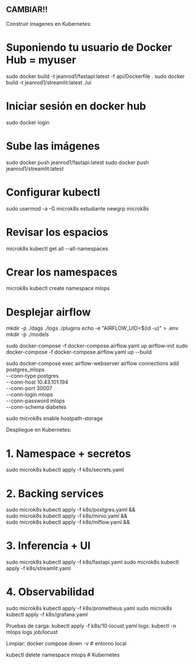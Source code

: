 ## CAMBIAR!!

Construir imagenes en Kubernetes: 
# Suponiendo tu usuario de Docker Hub = myuser
<!-- sudo docker build -t myuser/airflow:latest   ./airflow -->
sudo docker build -t jeanrod1/fastapi:latest -f api/Dockerfile .
sudo docker build -t jeanrod1/streamlit:latest ./ui

# Iniciar sesión en docker hub
sudo docker login

# Sube las imágenes
<!-- sudo docker push myuser/airflow:latest -->
sudo docker push jeanrod1/fastapi:latest
sudo docker push jeanrod1/streamlit:latest


# Configurar kubectl
sudo usermod -a -G microk8s estudiante
newgrp microk8s

# Revisar los espacios
microk8s kubectl get all --all-namespaces

# Crear los namespaces
microk8s kubectl create namespace mlops

# Desplejar airflow
mkdir -p ./dags ./logs ./plugins
echo -e "AIRFLOW_UID=$(id -u)" > .env
mkdir -p ./models

sudo docker-compose -f docker-compose.airflow.yaml up airflow-init 
sudo docker-compose -f docker-compose.airflow.yaml up --build

sudo docker-compose exec airflow-webserver airflow connections add postgres_mlops \
    --conn-type postgres \
    --conn-host 10.43.101.194 \
    --conn-port 30007 \
    --conn-login mlops \
    --conn-password mlops \
    --conn-schema diabetes

sudo microk8s enable hostpath-storage


Despliegue en Kubernetes:
# 1. Namespace + secretos
<!-- kubectl apply -f k8s/00-namespace.yaml -->
sudo microk8s kubectl apply -f k8s/secrets.yaml


# 2. Backing services
sudo microk8s kubectl apply -f k8s/postgres.yaml && \
sudo microk8s kubectl apply -f k8s/minio.yaml && \
sudo microk8s kubectl apply -f k8s/mlflow.yaml &&
<!-- microk8s kubectl apply -f k8s/airflow.yaml -->


# 3. Inferencia + UI
sudo microk8s kubectl apply -f k8s/fastapi.yaml
sudo microk8s kubectl apply -f k8s/streamlit.yaml

# 4. Observabilidad
sudo microk8s kubectl apply -f k8s/prometheus.yaml
sudo microk8s kubectl apply -f k8s/grafana.yaml


Pruebas de carga: kubectl apply -f k8s/10-locust.yaml    logs: kubectl -n mlops logs job/locust


Limpiar: 
docker compose down -v               # entorno local

kubectl delete namespace mlops       # Kubernetes


